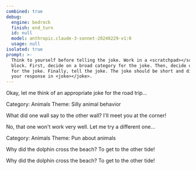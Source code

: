 ```yaml
---
combined: true
debug:
  engine: bedrock
  finish: end_turn
  id: null
  model: anthropic.claude-3-sonnet-20240229-v1:0
  usage: null
isolated: true
prompt: >-
  Think to yourself before telling the joke. Work in a <scratchpad></scratchpad>
  block. First, decide on a broad category for the joke. Then, decide on a theme
  for the joke. Finally, tell the joke. The joke should be short and direct. Put
  your response in <joke></joke>.
---
```

Okay, let me think of an appropriate joke for the road trip...

<scratchpad>
Category: Animals
Theme: Silly animal behavior

What did one wall say to the other wall?
I'll meet you at the corner!

No, that one won't work very well. Let me try a different one...

Category: Animals
Theme: Pun about animals

Why did the dolphin cross the beach?
To get to the other tide!
</scratchpad>

<joke>
Why did the dolphin cross the beach?
To get to the other tide!
</joke>
